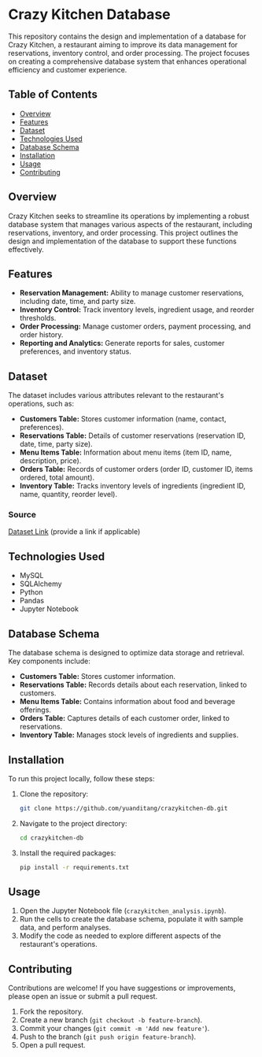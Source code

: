 # Crazy Kitchen Database

This repository contains the design and implementation of a database for Crazy Kitchen, a restaurant aiming to improve its data management for reservations, inventory control, and order processing. The project focuses on creating a comprehensive database system that enhances operational efficiency and customer experience.

## Table of Contents

- [Overview](#overview)
- [Features](#features)
- [Dataset](#dataset)
- [Technologies Used](#technologies-used)
- [Database Schema](#database-schema)
- [Installation](#installation)
- [Usage](#usage)
- [Contributing](#contributing)

## Overview

Crazy Kitchen seeks to streamline its operations by implementing a robust database system that manages various aspects of the restaurant, including reservations, inventory, and order processing. This project outlines the design and implementation of the database to support these functions effectively.

## Features

- **Reservation Management:** Ability to manage customer reservations, including date, time, and party size.
- **Inventory Control:** Track inventory levels, ingredient usage, and reorder thresholds.
- **Order Processing:** Manage customer orders, payment processing, and order history.
- **Reporting and Analytics:** Generate reports for sales, customer preferences, and inventory status.

## Dataset

The dataset includes various attributes relevant to the restaurant's operations, such as:

- **Customers Table:** Stores customer information (name, contact, preferences).
- **Reservations Table:** Details of customer reservations (reservation ID, date, time, party size).
- **Menu Items Table:** Information about menu items (item ID, name, description, price).
- **Orders Table:** Records of customer orders (order ID, customer ID, items ordered, total amount).
- **Inventory Table:** Tracks inventory levels of ingredients (ingredient ID, name, quantity, reorder level).

### Source

[Dataset Link](#) (provide a link if applicable)

## Technologies Used

- MySQL
- SQLAlchemy
- Python
- Pandas
- Jupyter Notebook

## Database Schema

The database schema is designed to optimize data storage and retrieval. Key components include:

- **Customers Table:** Stores customer information.
- **Reservations Table:** Records details about each reservation, linked to customers.
- **Menu Items Table:** Contains information about food and beverage offerings.
- **Orders Table:** Captures details of each customer order, linked to reservations.
- **Inventory Table:** Manages stock levels of ingredients and supplies.

## Installation

To run this project locally, follow these steps:

1. Clone the repository:
   ```bash
   git clone https://github.com/yuanditang/crazykitchen-db.git
   ```

2. Navigate to the project directory:
   ```bash
   cd crazykitchen-db
   ```

3. Install the required packages:
   ```bash
   pip install -r requirements.txt
   ```

## Usage

1. Open the Jupyter Notebook file (`crazykitchen_analysis.ipynb`).
2. Run the cells to create the database schema, populate it with sample data, and perform analyses.
3. Modify the code as needed to explore different aspects of the restaurant's operations.

## Contributing

Contributions are welcome! If you have suggestions or improvements, please open an issue or submit a pull request.

1. Fork the repository.
2. Create a new branch (`git checkout -b feature-branch`).
3. Commit your changes (`git commit -m 'Add new feature'`).
4. Push to the branch (`git push origin feature-branch`).
5. Open a pull request.
